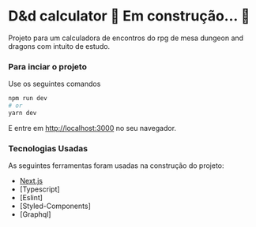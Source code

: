 # D&d calculator 🚧   Em construção...  🚧

Projeto para um calculadora de encontros do rpg de mesa dungeon and dragons com intuito de estudo.


### Para inciar o projeto

Use os seguintes comandos
```bash
npm run dev
# or
yarn dev
```
E entre em [http://localhost:3000](http://localhost:3000) no seu navegador.

### Tecnologias Usadas

As seguintes ferramentas foram usadas na construção do projeto:

- [Next.js](https://nextjs.org/)
- [Typescript]
- [Eslint]
- [Styled-Components]
- [Graphql]

